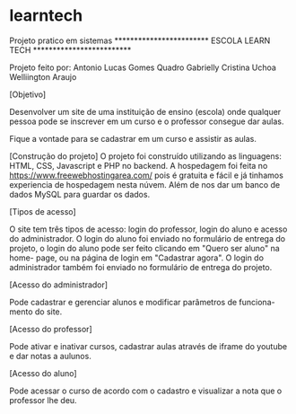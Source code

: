 # learntech
Projeto pratico em sistemas
************************ ESCOLA LEARN TECH *************************

Projeto feito por: Antonio Lucas Gomes Quadro Gabrielly Cristina Uchoa Welliington Araujo

[Objetivo]

Desenvolver um site de uma instituição de ensino (escola) onde qualquer pessoa pode se inscrever em um curso e o professor consegue dar aulas.

Fique a vontade para se cadastrar em um curso e assistir as aulas.

[Construção do projeto] O projeto foi construído utilizando as linguagens: HTML, CSS, Javascript e PHP no backend. A hospedagem foi feita no https://www.freewebhostingarea.com/ pois é gratuita e fácil e já tinhamos experiencia de hospedagem nesta núvem. Além de nos dar um banco de dados MySQL para guardar os dados.

[Tipos de acesso]

O site tem três tipos de acesso: login do professor, login do aluno e acesso do administrador. O login do aluno foi enviado no formulário de entrega do projeto, o login do aluno pode ser feito clicando em "Quero ser aluno" na home- page, ou na página de login em "Cadastrar agora". O login do administrador também foi enviado no formulário de entrega do projeto.

[Acesso do administrador]

Pode cadastrar e gerenciar alunos e modificar parâmetros de funciona- mento do site.

[Acesso do professor]

Pode ativar e inativar cursos, cadastrar aulas através de iframe do youtube e dar notas a aulunos.

[Acesso do aluno]

Pode acessar o curso de acordo com o cadastro e visualizar a nota que o professor lhe deu.
